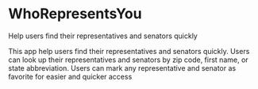 # WhoRepresentsYou
Help users find their representatives and senators quickly

This app help users find their representatives and senators quickly.
Users can look up their representatives and senators by zip code, first name, or state abbreviation.
Users can mark any representative and senator as favorite for easier and quicker access
